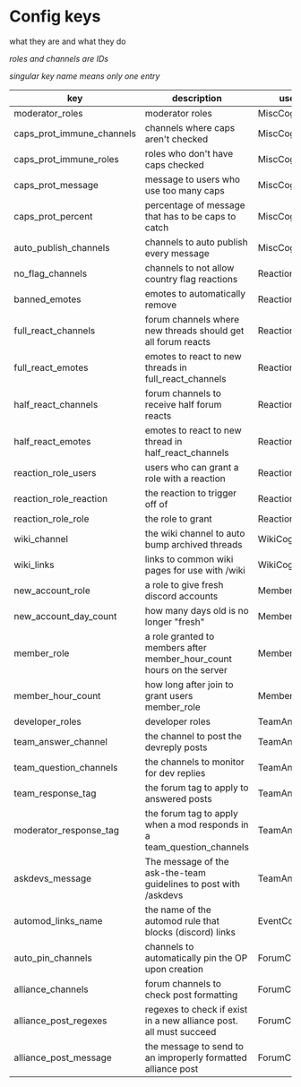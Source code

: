 # Config keys
what they are and what they do

_roles and channels are IDs_

_singular key name means only one entry_

| key | description | used by |
| --- | --- | --- |
| moderator_roles | moderator roles | MiscCog |
| caps_prot_immune_channels | channels where caps aren't checked | MiscCog |
| caps_prot_immune_roles | roles who don't have caps checked | MiscCog |
| caps_prot_message | message to users who use too many caps | MiscCog |
| caps_prot_percent | percentage of message that has to be caps to catch | MiscCog |
| auto_publish_channels | channels to auto publish every message | MiscCog |
| no_flag_channels | channels to not allow country flag reactions | ReactionsCog |
| banned_emotes | emotes to automatically remove | ReactionsCog |
| full_react_channels | forum channels where new threads should get all forum reacts | ReactionsCog |
| full_react_emotes | emotes to react to new threads in full_react_channels | ReactionsCog |
| half_react_channels | forum channels to receive half forum reacts | ReactionsCog |
| half_react_emotes | emotes to react to new thread in half_react_channels | ReactionsCog |
| reaction_role_users | users who can grant a role with a reaction | ReactionsCog |
| reaction_role_reaction | the reaction to trigger off of | ReactionsCog |
| reaction_role_role | the role to grant | ReactionsCog |
| wiki_channel | the wiki channel to auto bump archived threads | WikiCog |
| wiki_links | links to common wiki pages for use with /wiki | WikiCog |
| new_account_role | a role to give fresh discord accounts | MembersCog |
| new_account_day_count | how many days old is no longer "fresh" | MembersCog |
| member_role | a role granted to members after member_hour_count hours on the server | MembersCog |
| member_hour_count | how long after join to grant users member_role | MembersCog |
| developer_roles | developer roles | TeamAnswersCog |
| team_answer_channel | the channel to post the devreply posts | TeamAnswersCog |
| team_question_channels | the channels to monitor for dev replies | TeamAnswersCog |
| team_response_tag | the forum tag to apply to answered posts | TeamAnswersCog |
| moderator_response_tag | the forum tag to apply when a mod responds in a team_question_channels | TeamAnswersCog |
| askdevs_message | The message of the ask-the-team guidelines to post with /askdevs | TeamAnswersCog |
| automod_links_name | the name of the automod rule that blocks (discord) links | EventCog |
| auto_pin_channels | channels to automatically pin the OP upon creation | ForumCog |
| alliance_channels | forum channels to check post formatting | ForumCog |
| alliance_post_regexes | regexes to check if exist in a new alliance post. all must succeed | ForumCog
| alliance_post_message | the message to send to an improperly formatted alliance post | ForumCog
